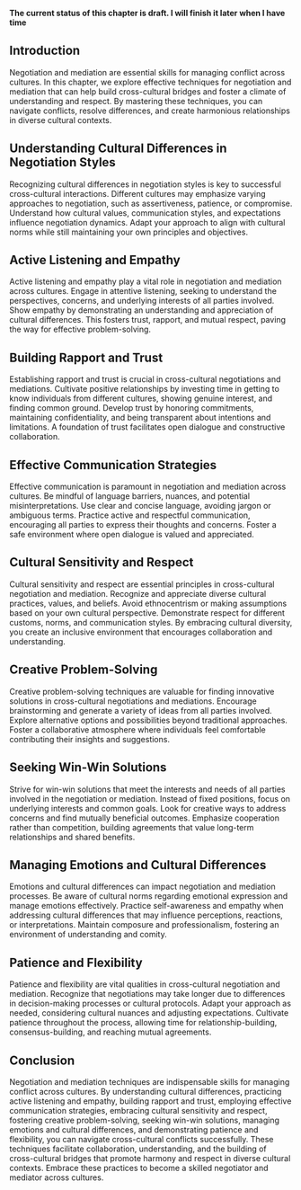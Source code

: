 **The current status of this chapter is draft. I will finish it later when I have time**

Introduction
------------

Negotiation and mediation are essential skills for managing conflict across cultures. In this chapter, we explore effective techniques for negotiation and mediation that can help build cross-cultural bridges and foster a climate of understanding and respect. By mastering these techniques, you can navigate conflicts, resolve differences, and create harmonious relationships in diverse cultural contexts.

Understanding Cultural Differences in Negotiation Styles
--------------------------------------------------------

Recognizing cultural differences in negotiation styles is key to successful cross-cultural interactions. Different cultures may emphasize varying approaches to negotiation, such as assertiveness, patience, or compromise. Understand how cultural values, communication styles, and expectations influence negotiation dynamics. Adapt your approach to align with cultural norms while still maintaining your own principles and objectives.

Active Listening and Empathy
----------------------------

Active listening and empathy play a vital role in negotiation and mediation across cultures. Engage in attentive listening, seeking to understand the perspectives, concerns, and underlying interests of all parties involved. Show empathy by demonstrating an understanding and appreciation of cultural differences. This fosters trust, rapport, and mutual respect, paving the way for effective problem-solving.

Building Rapport and Trust
--------------------------

Establishing rapport and trust is crucial in cross-cultural negotiations and mediations. Cultivate positive relationships by investing time in getting to know individuals from different cultures, showing genuine interest, and finding common ground. Develop trust by honoring commitments, maintaining confidentiality, and being transparent about intentions and limitations. A foundation of trust facilitates open dialogue and constructive collaboration.

Effective Communication Strategies
----------------------------------

Effective communication is paramount in negotiation and mediation across cultures. Be mindful of language barriers, nuances, and potential misinterpretations. Use clear and concise language, avoiding jargon or ambiguous terms. Practice active and respectful communication, encouraging all parties to express their thoughts and concerns. Foster a safe environment where open dialogue is valued and appreciated.

Cultural Sensitivity and Respect
--------------------------------

Cultural sensitivity and respect are essential principles in cross-cultural negotiation and mediation. Recognize and appreciate diverse cultural practices, values, and beliefs. Avoid ethnocentrism or making assumptions based on your own cultural perspective. Demonstrate respect for different customs, norms, and communication styles. By embracing cultural diversity, you create an inclusive environment that encourages collaboration and understanding.

Creative Problem-Solving
------------------------

Creative problem-solving techniques are valuable for finding innovative solutions in cross-cultural negotiations and mediations. Encourage brainstorming and generate a variety of ideas from all parties involved. Explore alternative options and possibilities beyond traditional approaches. Foster a collaborative atmosphere where individuals feel comfortable contributing their insights and suggestions.

Seeking Win-Win Solutions
-------------------------

Strive for win-win solutions that meet the interests and needs of all parties involved in the negotiation or mediation. Instead of fixed positions, focus on underlying interests and common goals. Look for creative ways to address concerns and find mutually beneficial outcomes. Emphasize cooperation rather than competition, building agreements that value long-term relationships and shared benefits.

Managing Emotions and Cultural Differences
------------------------------------------

Emotions and cultural differences can impact negotiation and mediation processes. Be aware of cultural norms regarding emotional expression and manage emotions effectively. Practice self-awareness and empathy when addressing cultural differences that may influence perceptions, reactions, or interpretations. Maintain composure and professionalism, fostering an environment of understanding and comity.

Patience and Flexibility
------------------------

Patience and flexibility are vital qualities in cross-cultural negotiation and mediation. Recognize that negotiations may take longer due to differences in decision-making processes or cultural protocols. Adapt your approach as needed, considering cultural nuances and adjusting expectations. Cultivate patience throughout the process, allowing time for relationship-building, consensus-building, and reaching mutual agreements.

Conclusion
----------

Negotiation and mediation techniques are indispensable skills for managing conflict across cultures. By understanding cultural differences, practicing active listening and empathy, building rapport and trust, employing effective communication strategies, embracing cultural sensitivity and respect, fostering creative problem-solving, seeking win-win solutions, managing emotions and cultural differences, and demonstrating patience and flexibility, you can navigate cross-cultural conflicts successfully. These techniques facilitate collaboration, understanding, and the building of cross-cultural bridges that promote harmony and respect in diverse cultural contexts. Embrace these practices to become a skilled negotiator and mediator across cultures.
